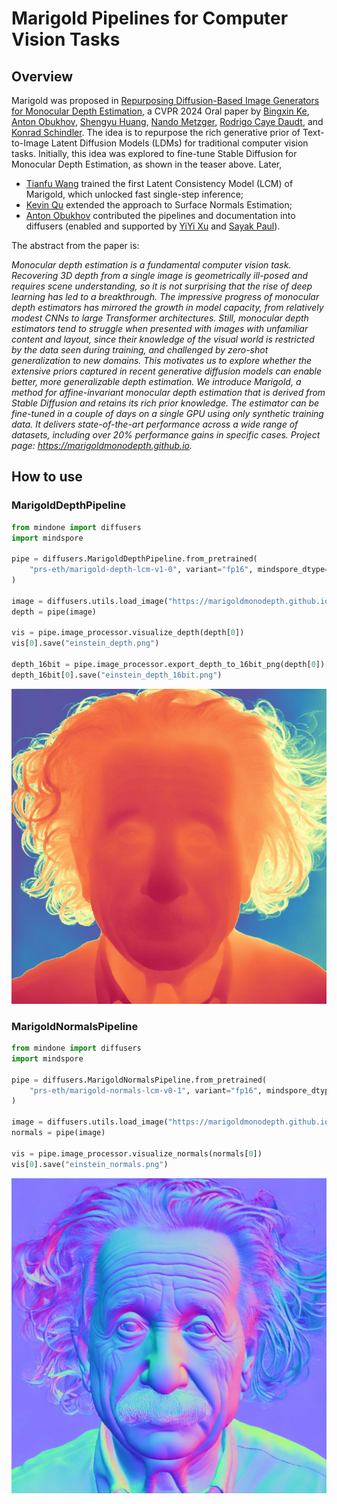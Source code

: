 # Marigold Pipelines for Computer Vision Tasks

## Overview

Marigold was proposed in [Repurposing Diffusion-Based Image Generators for Monocular Depth Estimation](https://huggingface.co/papers/2312.02145), a CVPR 2024 Oral paper by [Bingxin Ke](http://www.kebingxin.com/), [Anton Obukhov](https://www.obukhov.ai/), [Shengyu Huang](https://shengyuh.github.io/), [Nando Metzger](https://nandometzger.github.io/), [Rodrigo Caye Daudt](https://rcdaudt.github.io/), and [Konrad Schindler](https://scholar.google.com/citations?user=FZuNgqIAAAAJ&hl=en).
The idea is to repurpose the rich generative prior of Text-to-Image Latent Diffusion Models (LDMs) for traditional computer vision tasks.
Initially, this idea was explored to fine-tune Stable Diffusion for Monocular Depth Estimation, as shown in the teaser above.
Later,
- [Tianfu Wang](https://tianfwang.github.io/) trained the first Latent Consistency Model (LCM) of Marigold, which unlocked fast single-step inference;
- [Kevin Qu](https://www.linkedin.com/in/kevin-qu-b3417621b/?locale=en_US) extended the approach to Surface Normals Estimation;
- [Anton Obukhov](https://www.obukhov.ai/) contributed the pipelines and documentation into diffusers (enabled and supported by [YiYi Xu](https://yiyixuxu.github.io/) and [Sayak Paul](https://sayak.dev/)).

The abstract from the paper is:

*Monocular depth estimation is a fundamental computer vision task. Recovering 3D depth from a single image is geometrically ill-posed and requires scene understanding, so it is not surprising that the rise of deep learning has led to a breakthrough. The impressive progress of monocular depth estimators has mirrored the growth in model capacity, from relatively modest CNNs to large Transformer architectures. Still, monocular depth estimators tend to struggle when presented with images with unfamiliar content and layout, since their knowledge of the visual world is restricted by the data seen during training, and challenged by zero-shot generalization to new domains. This motivates us to explore whether the extensive priors captured in recent generative diffusion models can enable better, more generalizable depth estimation. We introduce Marigold, a method for affine-invariant monocular depth estimation that is derived from Stable Diffusion and retains its rich prior knowledge. The estimator can be fine-tuned in a couple of days on a single GPU using only synthetic training data. It delivers state-of-the-art performance across a wide range of datasets, including over 20% performance gains in specific cases. Project page: https://marigoldmonodepth.github.io.*

## How to use

### MarigoldDepthPipeline

```python
from mindone import diffusers
import mindspore

pipe = diffusers.MarigoldDepthPipeline.from_pretrained(
    "prs-eth/marigold-depth-lcm-v1-0", variant="fp16", mindspore_dtype=mindspore.float16
)

image = diffusers.utils.load_image("https://marigoldmonodepth.github.io/images/einstein.jpg")
depth = pipe(image)

vis = pipe.image_processor.visualize_depth(depth[0])
vis[0].save("einstein_depth.png")

depth_16bit = pipe.image_processor.export_depth_to_16bit_png(depth[0])
depth_16bit[0].save("einstein_depth_16bit.png")
```

<img src=./images/einstein_depth_16bit.png>

### MarigoldNormalsPipeline

```python
from mindone import diffusers
import mindspore

pipe = diffusers.MarigoldNormalsPipeline.from_pretrained(
    "prs-eth/marigold-normals-lcm-v0-1", variant="fp16", mindspore_dtype=mindspore.float16
)

image = diffusers.utils.load_image("https://marigoldmonodepth.github.io/images/einstein.jpg")
normals = pipe(image)

vis = pipe.image_processor.visualize_normals(normals[0])
vis[0].save("einstein_normals.png")
```

<img src=./images/einstein_normals.png>